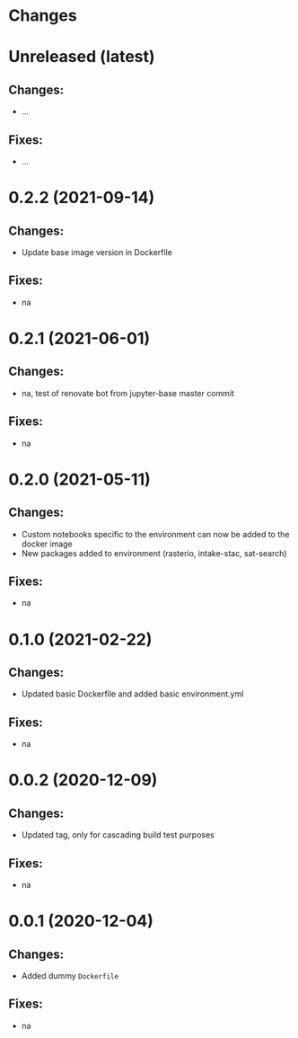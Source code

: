 Changes
=======

Unreleased (latest)
===================

Changes:
--------
- ...

Fixes:
------
- ...
  
0.2.2 (2021-09-14)
===================

Changes:
--------
- Update base image version in Dockerfile

Fixes:
------
- na

0.2.1 (2021-06-01)
===================

Changes:
--------
- na, test of renovate bot from jupyter-base master commit

Fixes:
------
- na
  
0.2.0 (2021-05-11)
===================

Changes:
--------
- Custom notebooks specific to the environment can now be added to the docker image
- New packages added to environment (rasterio, intake-stac, sat-search)

Fixes:
------
- na

0.1.0 (2021-02-22)
===================

Changes:
--------
- Updated basic Dockerfile and added basic environment.yml

Fixes:
------
- na

0.0.2 (2020-12-09)
===================

Changes:
--------
- Updated tag, only for cascading build test purposes

Fixes:
------
- na

0.0.1 (2020-12-04)
===================

Changes:
--------
- Added dummy `Dockerfile`

Fixes:
------
- na